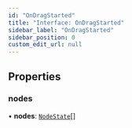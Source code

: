 ```yaml
---
id: "OnDragStarted"
title: "Interface: OnDragStarted"
sidebar_label: "OnDragStarted"
sidebar_position: 0
custom_edit_url: null
---
```


## Properties

### nodes

• **nodes**: [`NodeState`](../classes/NodeState.md)[]
